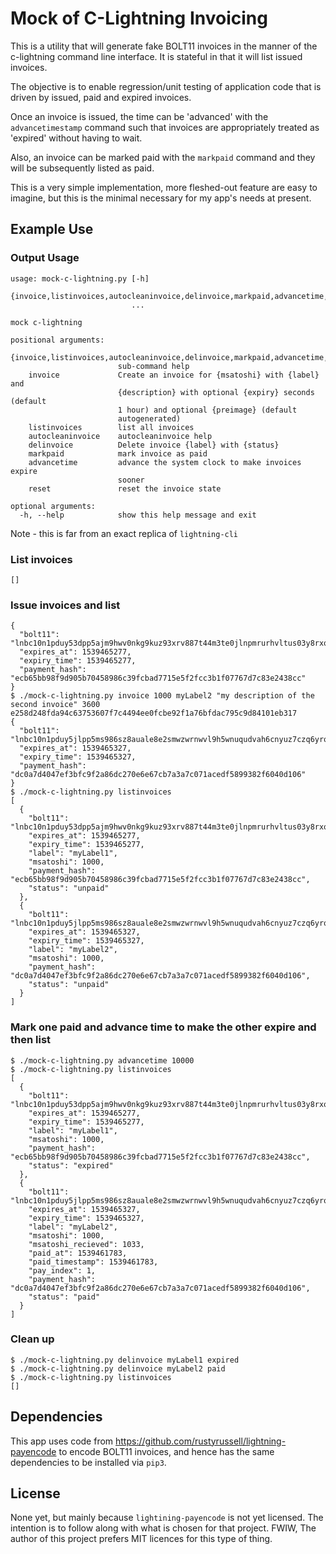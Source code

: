 # Mock of C-Lightning Invoicing

This is a utility that will generate fake BOLT11 invoices in the manner of the c-lightning command line interface. It is stateful in that it will list issued invoices.

The objective is to enable regression/unit testing of application code that is driven by issued, paid and expired invoices.

Once an invoice is issued, the time can be 'advanced' with the `advancetimestamp` command such that invoices are appropriately treated as 'expired' without having to wait.

Also, an invoice can be marked paid with the `markpaid` command and they will be subsequently listed as paid.

This is a very simple implementation, more fleshed-out feature are easy to imagine, but this is the minimal necessary for my app's needs at present.

## Example Use

### Output Usage
``` $ ./mock-c-lightning.py -h
usage: mock-c-lightning.py [-h]
                           {invoice,listinvoices,autocleaninvoice,delinvoice,markpaid,advancetime,reset}
                           ...

mock c-lightning

positional arguments:
  {invoice,listinvoices,autocleaninvoice,delinvoice,markpaid,advancetime,reset}
                        sub-command help
    invoice             Create an invoice for {msatoshi} with {label} and
                        {description} with optional {expiry} seconds (default
                        1 hour) and optional {preimage} (default
                        autogenerated)
    listinvoices        list all invoices
    autocleaninvoice    autocleaninvoice help
    delinvoice          Delete invoice {label} with {status}
    markpaid            mark invoice as paid
    advancetime         advance the system clock to make invoices expire
                        sooner
    reset               reset the invoice state

optional arguments:
  -h, --help            show this help message and exit
```
Note - this is far from an exact replica of `lightning-cli`

### List invoices
```$ ./mock-c-lightning.py listinvoices
[]
```

### Issue invoices and list

```$ ./mock-c-lightning.py invoice 1000 myLabel1 "my description of the first invoice" 3600 5891b5b522d5df086d0ff0b110fbd9d21bb4fc7163af34d08286a2e846f6be03
{
  "bolt11": "lnbc10n1pduy53dpp5ajm9hwv0nkg9kuz93xrv887t44m3te0jlnpmrurhvltus03y8rxqdpcd4ujqer9wd3hy6tsw35k7m3qdanzqargv5sxv6tjwd6zq6twwehkjcm9xqrrssdnllrzc0mr0h3qay2knvxes2h23vjhq3vl4yld5zynmcsdlk2ms8lh78wvu656k7x63626ttpqjwuzzp3lsy7n5acakqa5t4ln4293qqud8wus",
  "expires_at": 1539465277,
  "expiry_time": 1539465277,
  "payment_hash": "ecb65bb98f9d905b70458986c39fcbad7715e5f2fcc3b1f07767d7c83e2438cc"
}
$ ./mock-c-lightning.py invoice 1000 myLabel2 "my description of the second invoice" 3600 e258d248fda94c63753607f7c4494ee0fcbe92f1a76bfdac795c9d84101eb317
{
  "bolt11": "lnbc10n1pduy5jlpp5ms986sz8auale8e2smwzwrnwvl9h5wnuqudvah6cnyuz7czq6yrqdp6d4ujqer9wd3hy6tsw35k7m3qdanzqargv5s8xetrdahxggrfdemx76trv5xqrrss6yh8s99j8ze9s6p9aqv2gwmv9pm26mdeq8waf7a3xjx2728zyjt9jjk8znxksuwglvzf9pyn3vjp820m7ncguztfjleeum6gcd8satgqqnpaxt",
  "expires_at": 1539465327,
  "expiry_time": 1539465327,
  "payment_hash": "dc0a7d4047ef3bfc9f2a86dc270e6e67cb7a3a7c071acedf5899382f6040d106"
}
$ ./mock-c-lightning.py listinvoices
[
  {
    "bolt11": "lnbc10n1pduy53dpp5ajm9hwv0nkg9kuz93xrv887t44m3te0jlnpmrurhvltus03y8rxqdpcd4ujqer9wd3hy6tsw35k7m3qdanzqargv5sxv6tjwd6zq6twwehkjcm9xqrrssdnllrzc0mr0h3qay2knvxes2h23vjhq3vl4yld5zynmcsdlk2ms8lh78wvu656k7x63626ttpqjwuzzp3lsy7n5acakqa5t4ln4293qqud8wus",
    "expires_at": 1539465277,
    "expiry_time": 1539465277,
    "label": "myLabel1",
    "msatoshi": 1000,
    "payment_hash": "ecb65bb98f9d905b70458986c39fcbad7715e5f2fcc3b1f07767d7c83e2438cc",
    "status": "unpaid"
  },
  {
    "bolt11": "lnbc10n1pduy5jlpp5ms986sz8auale8e2smwzwrnwvl9h5wnuqudvah6cnyuz7czq6yrqdp6d4ujqer9wd3hy6tsw35k7m3qdanzqargv5s8xetrdahxggrfdemx76trv5xqrrss6yh8s99j8ze9s6p9aqv2gwmv9pm26mdeq8waf7a3xjx2728zyjt9jjk8znxksuwglvzf9pyn3vjp820m7ncguztfjleeum6gcd8satgqqnpaxt",
    "expires_at": 1539465327,
    "expiry_time": 1539465327,
    "label": "myLabel2",
    "msatoshi": 1000,
    "payment_hash": "dc0a7d4047ef3bfc9f2a86dc270e6e67cb7a3a7c071acedf5899382f6040d106",
    "status": "unpaid"
  }
]
```
### Mark one paid and advance time to make the other expire and then list

```$ ./mock-c-lightning.py markpaid myLabel2
$ ./mock-c-lightning.py advancetime 10000
$ ./mock-c-lightning.py listinvoices
[
  {
    "bolt11": "lnbc10n1pduy53dpp5ajm9hwv0nkg9kuz93xrv887t44m3te0jlnpmrurhvltus03y8rxqdpcd4ujqer9wd3hy6tsw35k7m3qdanzqargv5sxv6tjwd6zq6twwehkjcm9xqrrssdnllrzc0mr0h3qay2knvxes2h23vjhq3vl4yld5zynmcsdlk2ms8lh78wvu656k7x63626ttpqjwuzzp3lsy7n5acakqa5t4ln4293qqud8wus",
    "expires_at": 1539465277,
    "expiry_time": 1539465277,
    "label": "myLabel1",
    "msatoshi": 1000,
    "payment_hash": "ecb65bb98f9d905b70458986c39fcbad7715e5f2fcc3b1f07767d7c83e2438cc",
    "status": "expired"
  },
  {
    "bolt11": "lnbc10n1pduy5jlpp5ms986sz8auale8e2smwzwrnwvl9h5wnuqudvah6cnyuz7czq6yrqdp6d4ujqer9wd3hy6tsw35k7m3qdanzqargv5s8xetrdahxggrfdemx76trv5xqrrss6yh8s99j8ze9s6p9aqv2gwmv9pm26mdeq8waf7a3xjx2728zyjt9jjk8znxksuwglvzf9pyn3vjp820m7ncguztfjleeum6gcd8satgqqnpaxt",
    "expires_at": 1539465327,
    "expiry_time": 1539465327,
    "label": "myLabel2",
    "msatoshi": 1000,
    "msatoshi_recieved": 1033,
    "paid_at": 1539461783,
    "paid_timestamp": 1539461783,
    "pay_index": 1,
    "payment_hash": "dc0a7d4047ef3bfc9f2a86dc270e6e67cb7a3a7c071acedf5899382f6040d106",
    "status": "paid"
  }
]
```

### Clean up
```
$ ./mock-c-lightning.py delinvoice myLabel1 expired
$ ./mock-c-lightning.py delinvoice myLabel2 paid
$ ./mock-c-lightning.py listinvoices
[]
```


## Dependencies

This app uses code from https://github.com/rustyrussell/lightning-payencode to encode BOLT11 invoices, and hence has the same dependencies to be installed via `pip3`.

## License

None yet, but mainly because `lightining-payencode` is not yet licensed. The intention is to follow along with what is chosen for that project. FWIW, The author of this project prefers MIT licences for this type of thing.
